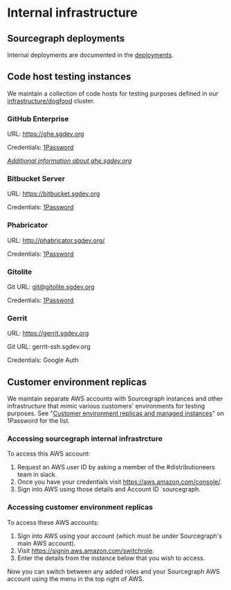# Internal infrastructure

## Sourcegraph deployments

Internal deployments are documented in the [deployments](../deployments/index.md).

## Code host testing instances

We maintain a collection of code hosts for testing purposes defined in our [infrastructure/dogfood](https://github.com/sourcegraph/infrastructure/tree/main/dogfood/kubernetes/tooling) cluster.

### GitHub Enterprise

URL: https://ghe.sgdev.org

Credentials: [1Password](https://my.1password.com/vaults/dnrhbauihkhjs5ag6vszsme45a/allitems/bw4nttlfqve3rc6xqzbqq7l7pm)

_[Additional information about ghe.sgdev.org](github_enterprise_testing_instance.md)_

### Bitbucket Server

URL: https://bitbucket.sgdev.org

Credentials: [1Password](https://my.1password.com/vaults/dnrhbauihkhjs5ag6vszsme45a/allitems/6owvzrgxfva3hn5jxe2253qbwi)

### Phabricator

URL: http://phabricator.sgdev.org/

Credentials: [1Password](https://my.1password.com/vaults/dnrhbauihkhjs5ag6vszsme45a/allitems/bmanarlwknhl5p635wkgxfyd2i)

### Gitolite

Git URL: git@gitolite.sgdev.org

Credentials: [1Password](https://my.1password.com/vaults/dnrhbauihkhjs5ag6vszsme45a/allitems/i5bm6syw45w2c33cvfrrlt4fhu)

### Gerrit

URL: https://gerrit.sgdev.org

Git URL: gerrit-ssh.sgdev.org

Credentials: Google Auth

## Customer environment replicas

We maintain separate AWS accounts with Sourcegraph instances and other infrastructure that mimic various customers' environments for testing purposes. See "[Customer environment replicas and managed instances](https://my.1password.com/vaults/dnrhbauihkhjs5ag6vszsme45a/003/ctqvj7zcmdiujmfh2mxzffdlym)" on 1Password for the list.

### Accessing sourcegraph internal infrastrcture

To access this AWS account:

1. Request an AWS user ID by asking a member of the #distributioneers team in slack.
1. Once you have your credentials visit https://aws.amazon.com/console/.
1. Sign into AWS using those details and Account ID `sourcegraph.

### Accessing customer environment replicas

To access these AWS accounts:

1. Sign into AWS using your account (which must be under Sourcegraph's main AWS account).
1. Visit https://signin.aws.amazon.com/switchrole.
1. Enter the details from the instance below that you wish to access.

Now you can switch between any added roles and your Sourcegraph AWS account using the menu in the top right of AWS.
